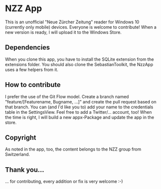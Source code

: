# NZZ App

This is an unofficial "Neue Zürcher Zeitung" reader for Windows 10 (currently only mobile) devices. Everyone is welcome to contribute! When a new version is ready, I will upload it to the Windows Store.

## Dependencies
When you clone this app, you have to install the SQLite extension from the extensions folder. You should also clone the SebastianToolkit, the NzzApp uses a few helpers from it.

## How to contribute
I prefer the use of the Git Flow model. Create a branch named "feature/[Featurename, Bugname, ...]" and create the pull request based on that branch. You can (and I'd like you to) add your name to the credentials table in the SettingsView. Feel free to add a Twitter/... account, too! When the time is right, I will build a new appx-Package and update the app in the store.

## Copyright
As noted in the app, too, the content belongs to the NZZ group from Switzerland.

## Thank you...
... for contributing, every addition or fix is very welcome :-)
